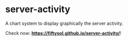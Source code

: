 # server-activity
A chart system to display graphically the server activity.

Check now: **https://fiftysol.github.io/server-activity/**!
